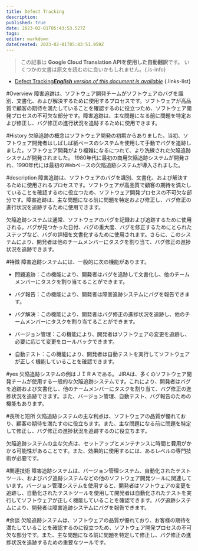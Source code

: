 ```yaml
---
title: Defect Tracking
description: 
published: true
date: 2023-02-01T05:43:53.527Z
tags: 
editor: markdown
dateCreated: 2023-02-01T05:43:51.959Z
---
```


> この記事は **Google Cloud Translation APIを使用した自動翻訳**です。
いくつかの文書は原文を読むのに良いかもしれません。{.is-info}

- [Defect Tracking***English** version of this document is available*](/en/Knowledge-base/Dictionary/defect-tracking)
{.links-list}


#Overview
障害追跡は、ソフトウェア開発チームがソフトウェアのバグを識別、文書化、および解決するために使用するプロセスです。ソフトウェアが高品質で顧客の期待を満たしていることを確認するのに役立つため、ソフトウェア開発プロセスの不可欠な部分です。障害追跡は、主な問題になる前に問題を特定および修正し、バグ修正の進行状況を追跡するために使用できます。

#History
欠陥追跡の概念はソフトウェア開発の初期からありました。当初、ソフトウェア開発者はしばしば紙ベースのシステムを使用して手動でバグを追跡しました。ソフトウェア開発がより複雑になるにつれて、より洗練された欠陥追跡システムが開発されました。 1980年代に最初の商用欠陥追跡システムが開発され、1990年代には最初のWebベースの欠陥追跡システムが導入されました。

#description
障害追跡は、ソフトウェアのバグを識別、文書化、および解決するために使用されるプロセスです。ソフトウェアが高品質で顧客の期待を満たしていることを確認するのに役立つため、ソフトウェア開発プロセスの不可欠な部分です。障害追跡は、主な問題になる前に問題を特定および修正し、バグ修正の進行状況を追跡するために使用できます。

欠陥追跡システムは通常、ソフトウェアのバグを記録および追跡するために使用される。バグが見つかった日付、バグの重大度、バグを修正するためにとられたステップなど、バグの詳細を文書化するために使用されます。さらに、このシステムにより、開発者は他のチームメンバーにタスクを割り当て、バグ修正の進捗状況を追跡できます。

#特徴
障害追跡システムには、一般的に次の機能があります。

- 問題追跡：この機能により、開発者はバグを追跡して文書化し、他のチームメンバーにタスクを割り当てることができます。

- バグ報告：この機能により、開発者は障害追跡システムにバグを報告できます。

- バグ解決：この機能により、開発者はバグ修正の進捗状況を追跡し、他のチームメンバーにタスクを割り当てることができます。

- バージョン管理：この機能により、開発者はソフトウェアの変更を追跡し、必要に応じて変更をロールバックできます。

- 自動テスト：この機能により、開発者は自動テストを実行してソフトウェアが正しく機能していることを確認できます。

#yes
欠陥追跡システムの例はＪＩＲＡである。 JIRAは、多くのソフトウェア開発チームが使用する一般的な欠陥追跡システムです。これにより、開発者はバグを追跡および文書化し、他のチームメンバーにタスクを割り当て、バグ修正の進捗状況を追跡できます。また、バージョン管理、自動テスト、バグ報告のための機能もあります。

#長所と短所
欠陥追跡システムの主な利点は、ソフトウェアの品質が優れており、顧客の期待を満たすのに役立ちます。また、主な問題になる前に問題を特定して修正し、バグ修正の進捗状況を追跡するのに役立ちます。

欠陥追跡システムの主な欠点は、セットアップとメンテナンスに時間と費用がかかる可能性があることです。また、効果的に使用するには、あるレベルの専門技術が必要です。

#関連技術
障害追跡システムは、バージョン管理システム、自動化されたテストツール、およびバグ追跡システムなどの他のソフトウェア開発ツールに関連しています。バージョン管理システムを使用すると、開発者はソフトウェアの変更を追跡し、自動化されたテストツールを使用して開発者は自動化されたテストを実行してソフトウェアが正しく機能していることを確認できます。バグ追跡システムにより、開発者は障害追跡システムにバグを報告できます。

#余談
欠陥追跡システムは、ソフトウェアの品質が優れており、お客様の期待を満たしていることを確認するのに役立つため、ソフトウェア開発プロセスの不可欠な部分です。また、主な問題になる前に問題を特定して修正し、バグ修正の進捗状況を追跡するための重要なツールです。